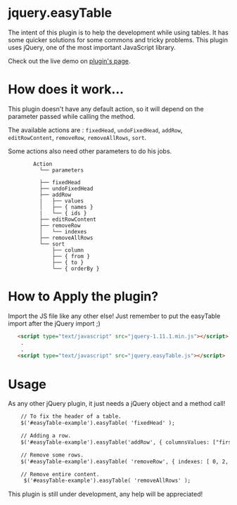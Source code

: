 jquery.easyTable
================

The intent of this plugin is to help the development while using tables.
It has some quicker solutions for some commons and tricky problems.
This plugin uses jQuery, one of the most important JavaScript library.

Check out the live demo on [plugin's page](http://mariohd.github.io/jquery.easyTable/ "Title").

How does it work...
==============
This plugin doesn't have any default action, so it will depend on the parameter passed while calling the method.

The available actions are : `fixedHead`, `undoFixedHead`, `addRow`, `editRowContent`, `removeRow`, `removeAllRows`, `sort`.

Some actions also need other parameters to do his jobs.
```
        Action
          └── parameters

          ├── fixedHead
          ├── undoFixedHead
          ├── addRow
          |   ├── values
          │   ├── { names }
          |   └── { ids }
          ├── editRowContent
          ├── removeRow
          │   └── indexes
          ├── removeAllRows
          └── sort
              ├── column
              ├── { from }
              ├── { to }
              └── { orderBy }

```

How to Apply the plugin?
================

Import the JS file like any other else!
Just remember to put the easyTable import after the jQuery import ;)

```html
   <script type="text/javascript" src="jquery-1.11.1.min.js"></script>
    .
    .
   <script type="text/javascript" src="jquery.easyTable.js"></script>
```

Usage
==============

As any other jQuery plugin, it just needs a jQuery object and a method call!

```html
    // To fix the header of a table.
    $('#easyTable-example').easyTable( 'fixedHead' );  

    // Adding a row.
    $('#easyTable-example').easyTable('addRow', { columnsValues: ["first", "...", "N columns" ] } );

    // Remove some rows.
    $('#easyTable-example').easyTable( 'removeRow', { indexes: [ 0, 2, 4, 6 ] } );  

    // Remove entire content.
     $('#easyTable-example').easyTable( 'removeAllRows' );  

```

This plugin is still under development, any help will be appreciated!

